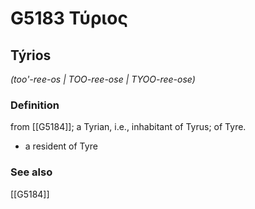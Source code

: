 # G5183 Τύριος

## Týrios

_(too'-ree-os | TOO-ree-ose | TYOO-ree-ose)_

### Definition

from [[G5184]]; a Tyrian, i.e., inhabitant of Tyrus; of Tyre.

- a resident of Tyre

### See also

[[G5184]]

